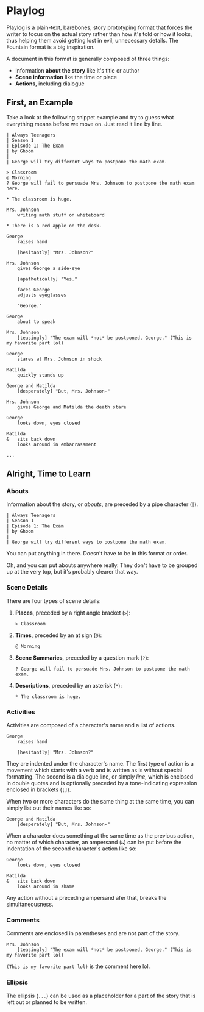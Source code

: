 # Playlog

Playlog is a plain-text, barebones, story prototyping format that forces the writer to focus on the actual story rather than how it's told or how it looks, thus helping them avoid getting lost in evil, unnecessary details. The Fountain format is a big inspiration.

A document in this format is generally composed of three things:

* Information **about the story** like it's title or author
* **Scene information** like the time or place
* **Actions**, including dialogue

## First, an Example

Take a look at the following snippet example and try to guess what everything means before we move on. Just read it line by line.

```playlog
| Always Teenagers
| Season 1
| Episode 1: The Exam
| by Ghoom
|
| George will try different ways to postpone the math exam.

> Classroom
@ Morning
? George will fail to persuade Mrs. Johnson to postpone the math exam here.

* The classroom is huge.

Mrs. Johnson
	writing math stuff on whiteboard

* There is a red apple on the desk.

George
	raises hand
	
	[hesitantly] "Mrs. Johnson?"

Mrs. Johnson
	gives George a side-eye
	
	[apathetically] "Yes."
	
	faces George
	adjusts eyeglasses
	
	"George."

George
	about to speak

Mrs. Johnson
	[teasingly] "The exam will *not* be postponed, George." (This is my favorite part lol)

George
	stares at Mrs. Johnson in shock

Matilda
	quickly stands up

George and Matilda
	[desperately] "But, Mrs. Johnson-"

Mrs. Johnson
	gives George and Matilda the death stare

George
	looks down, eyes closed

Matilda
&	sits back down
	looks around in embarrassment

...
```

## Alright, Time to Learn

### Abouts

Information about the story, or *abouts*, are preceded by a pipe character (`|`).

```playlog
| Always Teenagers
| Season 1
| Episode 1: The Exam
| by Ghoom
|
| George will try different ways to postpone the math exam.
```

You can put anything in there. Doesn't have to be in this format or order.

Oh, and you can put abouts anywhere really. They don't have to be grouped up at the very top, but it's probably clearer that way.

### Scene Details

There are four types of scene details:

<ol>

<li>

**Places**, preceded by a right angle bracket (`>`):

```playlog
> Classroom
```

</li>

<li>

**Times**, preceded by an at sign (`@`):

```playlog
@ Morning
```

</li>

<li>

**Scene Summaries**, preceded by a question mark (`?`):

```playlog
? George will fail to persuade Mrs. Johnson to postpone the math exam.
```

</li>

<li>

**Descriptions**, preceded by an asterisk (`*`):

```playlog
* The classroom is huge.
```

</li>

</ol>

### Activities

Activities are composed of a character's name and a list of actions.

```playlog
George
	raises hand
	
	[hesitantly] "Mrs. Johnson?"
```

They are indented under the character's name. The first type of action is a movement which starts with a verb and is written as is without special formatting. The second is a dialogue line, or simply *line*, which is enclosed in double quotes and is optionally preceded by a tone-indicating expression enclosed in brackets (`[]`).

When two or more characters do the same thing at the same time, you can simply list out their names like so:

```playlog
George and Matilda
	[desperately] "But, Mrs. Johnson-"
```

When a character does something at the same time as the previous action, no matter of which character, an ampersand (`&`) can be put before the indentation of the second character's action like so:

```playlog
George
	looks down, eyes closed

Matilda
&	sits back down
	looks around in shame
```

Any action without a preceding ampersand afer that, breaks the simultaneousness.

### Comments

Comments are enclosed in parentheses and are not part of the story.

```playlog
Mrs. Johnson
	[teasingly] "The exam will *not* be postponed, George." (This is my favorite part lol)
```

`(This is my favorite part lol)` is the comment here lol.

### Ellipsis

The ellipsis (`...`) can be used as a placeholder for a part of the story that is left out or planned to be written.
